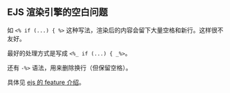 ## EJS 渲染引擎的空白问题

如 `<% if (...) { %>` 这种写法，渲染后的内容会留下大量空格和新行。这样很不友好。

最好的处理方式是写成 `<%_ if (...) { _%>`。

还有 `-%>` 语法，用来删除换行（但保留空格）。

具体见 [ejs 的 feature 介绍](https://github.com/mde/ejs#features)。
